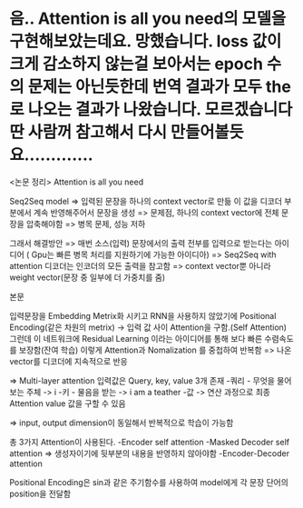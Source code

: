 # 음.. Attention is all you need의 모델을 구현해보았는데요. 망했습니다. loss 값이 크게 감소하지 않는걸 보아서는 epoch 수의 문제는 아닌듯한데 번역 결과가 모두 the로 나오는 결과가 나왔습니다. 모르겠습니다 딴 사람꺼 참고해서 다시 만들어볼듯요.............


<논문 정리>
Attention is all you need


Seq2Seq model => 입력된 문장을 하나의 context vector로 만듦 이 값을 디코더 부분에서 계속 반영해주어서 문장을 생성
				=> 문제점, 하나의 context vector에 전체 문장을 압축해야함 => 병목 문제, 성능 저하

그래서 해결방안 => 매번 소스(입력) 문장에서의 출력 전부를 입력으로 받는다는 아이디어
 ( Gpu는 빠른 병목 처리를 지원하기에 가능한 아이디아) => Seq2Seq with attention 디코더는 인코더의 모든 출력을 참고함 
 => context vector뿐 아니라 weight vector(문장 중 일부에 더 가중치를 줌)


본문

입력문장을 Embedding Metrix화 시키고 RNN을 사용하지 않았기에 Positional Encoding(같은 차원의 metrix) -> 입력 값 사이 Attention을 구함.(Self Attention) 그런데 이 네트워크에 Residual Learning 이라는 아이디어를 통해 보다 빠른 수렴속도를 보장함(잔여 학습) 이렇게 Attention과 Nomalization 를 중첩하여 반복함 => 나온 vector를 디코더에 지속적으로 반응 


=> Multi-layer attention 입력값은 Query, key, value 3개 존재 
-쿼리 - 무엇을 물어보는 주체 -> i
-키 - 물음을 받는 -> i am a teather
-값 -> 연산 과정으로 최종 Attention value 값을 구할 수 있음

=> input, output dimension이 동일해서 반복적으로 학습이 가능함


총 3가지 Attention이 사용된다.
-Encoder self attention
-Masked Decoder self attention => 생성자이기에 뒷부분의 내용을 반영하지 않아야함
-Encoder-Decoder attention

Positional Encoding은 sin과 같은 주기함수를 사용하여 model에게 각 문장 단어의 position을 전달함
